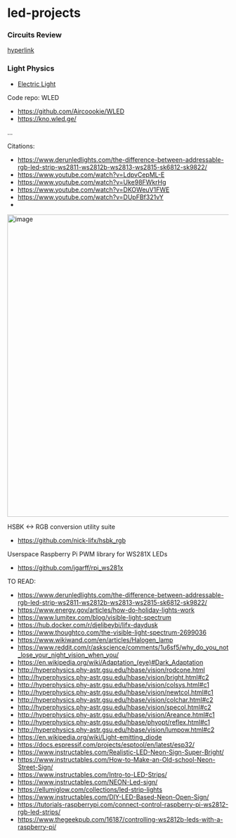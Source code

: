 # led-projects

### Circuits Review
[hyperlink](https://www.allaboutcircuits.com/textbook/direct-current/chpt-5/simple-series-circuits/)
### Light Physics
- [Electric Light](https://en.wikipedia.org/wiki/Electric_light)

Code repo: WLED
- https://github.com/Aircoookie/WLED
- https://kno.wled.ge/


...


Citations:
- https://www.derunledlights.com/the-difference-between-addressable-rgb-led-strip-ws2811-ws2812b-ws2813-ws2815-sk6812-sk9822/
- https://www.youtube.com/watch?v=LdpvCepML-E
- https://www.youtube.com/watch?v=Uke98FWkrHg
- https://www.youtube.com/watch?v=DKOWeuV1FWE
- https://www.youtube.com/watch?v=DUpFBf321vY
- 

<img width="687" alt="image" src="https://github.com/user-attachments/assets/5c230b92-e246-4657-a8d2-71884f73c3b4">


HSBK <-> RGB conversion utility suite
- https://github.com/nick-lifx/hsbk_rgb

Userspace Raspberry Pi PWM library for WS281X LEDs 
- https://github.com/jgarff/rpi_ws281x


TO READ:
- https://www.derunledlights.com/the-difference-between-addressable-rgb-led-strip-ws2811-ws2812b-ws2813-ws2815-sk6812-sk9822/ 
- https://www.energy.gov/articles/how-do-holiday-lights-work
- https://www.lumitex.com/blog/visible-light-spectrum
- https://hub.docker.com/r/djelibeybi/lifx-daydusk
- https://www.thoughtco.com/the-visible-light-spectrum-2699036
- https://www.wikiwand.com/en/articles/Halogen_lamp
- https://www.reddit.com/r/askscience/comments/1u6sf5/why_do_you_not_lose_your_night_vision_when_you/
- https://en.wikipedia.org/wiki/Adaptation_(eye)#Dark_Adaptation
- http://hyperphysics.phy-astr.gsu.edu/hbase/vision/rodcone.html
- http://hyperphysics.phy-astr.gsu.edu/hbase/vision/bright.html#c2
- http://hyperphysics.phy-astr.gsu.edu/hbase/vision/colsys.html#c1
- http://hyperphysics.phy-astr.gsu.edu/hbase/vision/newtcol.html#c1
- http://hyperphysics.phy-astr.gsu.edu/hbase/vision/colchar.html#c2
- http://hyperphysics.phy-astr.gsu.edu/hbase/vision/specol.html#c2
- http://hyperphysics.phy-astr.gsu.edu/hbase/vision/Areance.html#c1
- http://hyperphysics.phy-astr.gsu.edu/hbase/phyopt/reflex.html#c1
- http://hyperphysics.phy-astr.gsu.edu/hbase/vision/lumpow.html#c2
- https://en.wikipedia.org/wiki/Light-emitting_diode
- https://docs.espressif.com/projects/esptool/en/latest/esp32/
- https://www.instructables.com/Realistic-LED-Neon-Sign-Super-Bright/
- https://www.instructables.com/How-to-Make-an-Old-school-Neon-Street-Sign/
- https://www.instructables.com/Intro-to-LED-Strips/
- https://www.instructables.com/NEON-Led-sign/
- https://ellumiglow.com/collections/led-strip-lights
- https://www.instructables.com/DIY-LED-Based-Neon-Open-Sign/
- https://tutorials-raspberrypi.com/connect-control-raspberry-pi-ws2812-rgb-led-strips/
- https://www.thegeekpub.com/16187/controlling-ws2812b-leds-with-a-raspberry-pi/
